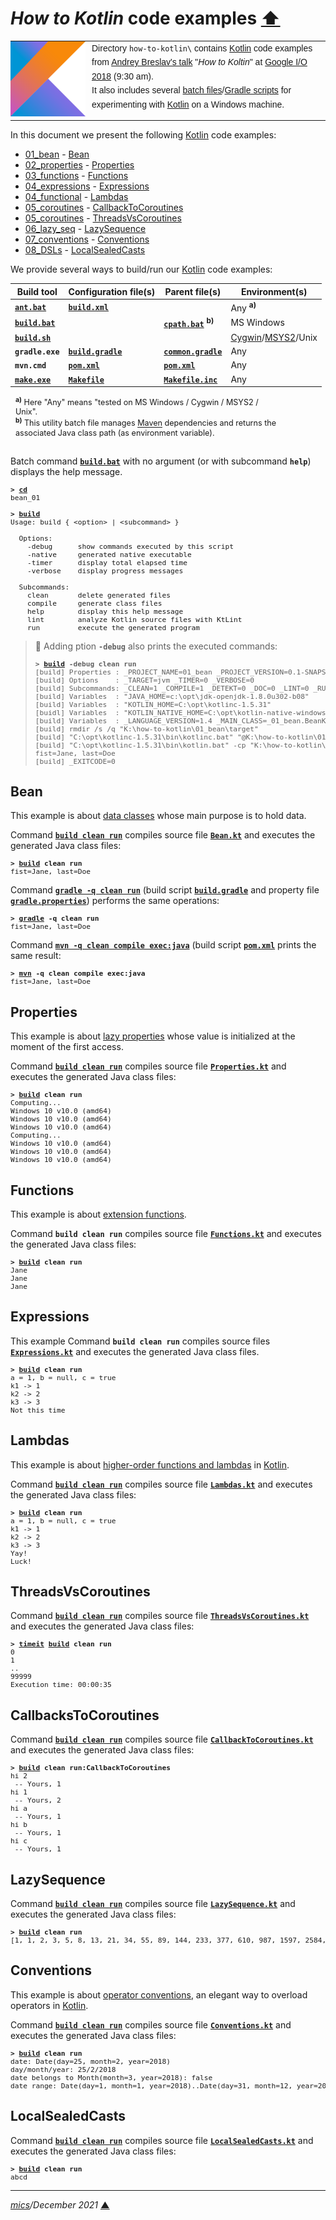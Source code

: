 # <span id="top">*How to Kotlin* code examples</span> <span style="size:30%;"><a href="../README.md">⬆</a></span>

<table style="font-family:Helvetica,Arial;font-size:14px;line-height:1.6;">
  <tr>
  <td style="border:0;padding:0 10px 0 0;min-width:120px;"><a href="https://kotlinlang.org/"><img src="../docs/kotlin.png" width="120" alt="Kotlin project"/></a></td>
  <td style="border:0;padding:0;vertical-align:text-top;">Directory <code>how-to-kotlin\</code> contains <a href="https://kotlinlang.org/">Kotlin</a> code examples from <a href="https://events.google.com/io2018/schedule/?section=may-10&sid=7387180b-b1dd-49c3-bddf-de3f87ae1990">Andrey Breslav's talk</a> "<i>How to Koltin</i>" at <a href="https://events.google.com/io2018/schedule/?section=may-10" rel="external">Google I/O 2018</a>  (9:30 am).<br/>
  It also includes several <a href="https://en.wikibooks.org/wiki/Windows_Batch_Scripting" rel="external">batch files</a>/<a href="https://docs.gradle.org/current/userguide/writing_build_scripts.html">Gradle scripts</a> for experimenting with <a href="https://kotlinlang.org/" rel="external">Kotlin</a> on a Windows machine.
  </td>
  </tr>
</table>

In this document we present the following [Kotlin] code examples:

- [01_bean](01_bean/) - [Bean](#bean)
- [02_properties](02_properties/) - [Properties](#properties)
- [03_functions](03_functions/) - [Functions](#functions)
- [04_expressions](04_expressions/) - [Expressions](#expressions)
- [04_functional](04_functional/) - [Lambdas](#lambdas)
- [05_coroutines](05_coroutines/) - [CallbackToCoroutines](#callbacks)
- [05_coroutines](05_coroutines/) - [ThreadsVsCoroutines](#threads)
- [06_lazy_seq](06_lazy_seq) - [LazySequence](#lazy_sequence)
- [07_conventions](07_conventions) - [Conventions](#conventions)
- [08_DSLs](09_DSLs) - [LocalSealedCasts](#local_sealed_casts)

We provide several ways to build/run our [Kotlin] code examples:

| Build tool          | Configuration file(s)  | Parent file(s) | Environment(s) |
|---------------------|------------------------|----------------|----------------|
| [**`ant.bat`**][apache_ant_cli] | [**`build.xml`**](01_bean/build.xml) | &nbsp; | Any <sup><b>a)</b></sup> |
| [**`build.bat`**](01_bean/build.bat) | &nbsp;                 | [**`cpath.bat`**](cpath.bat) <sup><b>b)</b></sup> | MS Windows |
| [**`build.sh`**](01_bean/build.sh) | &nbsp; |  | [Cygwin]/[MSYS2]/Unix |
| **`gradle.exe`**    | [**`build.gradle`**](01_bean/build.gradle) | [**`common.gradle`**](common.gradle) | Any |
| **`mvn.cmd`**       | [**`pom.xml`**](01_bean/pom.xml) | [**`pom.xml`**](pom.xml)  | Any |
| [**`make.exe`**][gmake_cli] | [**`Makefile`**](01_bean/Makefile) | [**`Makefile.inc`**](./Makefile.inc)  | Any |
<div style="margin:0 15% 0 8px;font-size:90%;">
<sup><b>a)</b></sup></b> Here "Any" means "tested on MS Windows / Cygwin / MSYS2 / Unix".<br/>
<sup><b>b)</b></sup> This utility batch file manages <a href="https://maven.apache.org/">Maven</a> dependencies and returns the associated Java class path (as environment variable).<br/>&nbsp;
</div>

Batch command [**`build.bat`**](01_bean/build.bat) with no argument (or with subcommand **`help`**) displays the help message.

<pre style="font-size:80%;">
<b>&gt; <a href="https://docs.microsoft.com/en-us/windows-server/administration/windows-commands/cd">cd</a></b>
bean_01
&nbsp;
<b>&gt; <a href="01_bean/build.bat">build</a></b>
Usage: build { &lt;option&gt; | &lt;subcommand&gt; }

  Options:
    -debug      show commands executed by this script
    -native     generated native executable
    -timer      display total elapsed time
    -verbose    display progress messages

  Subcommands:
    clean       delete generated files
    compile     generate class files
    help        display this help message
    lint        analyze Kotlin source files with KtLint
    run         execute the generated program
</pre>

> **:mag_right:** Adding ption **`-debug`**  also prints the executed commands:
>
> <pre style="font-size:80%;">
> <b>&gt; <a href="01_bean/build.bat">build</a> -debug clean run</b>
> [build] Properties : _PROJECT_NAME=01_bean _PROJECT_VERSION=0.1-SNAPSHOT
> [build] Options    : _TARGET=jvm _TIMER=0 _VERBOSE=0
> [build] Subcommands: _CLEAN=1 _COMPILE=1 _DETEKT=0 _DOC=0 _LINT=0 _RUN=1
> [build] Variables  : "JAVA_HOME=c:\opt\jdk-openjdk-1.8.0u302-b08"
> [build] Variables  : "KOTLIN_HOME=C:\opt\kotlinc-1.5.31"
> [buidl] Variables  : "KOTLIN_NATIVE_HOME=C:\opt\kotlin-native-windows-1.5.31"
> [build] Variables  : _LANGUAGE_VERSION=1.4 _MAIN_CLASS=_01_bean.BeanKt
> [build] rmdir /s /q "K:\how-to-kotlin\01_bean\target"
> [build] "C:\opt\kotlinc-1.5.31\bin\kotlinc.bat" "@K:\how-to-kotlin\01_bean\target\kotlinc_opts.txt" "@K:\how-to-kotlin\01_bean\target\kotlinc_sources.txt"
> [build] "C:\opt\kotlinc-1.5.31\bin\kotlin.bat" -cp "K:\how-to-kotlin\01_bean\target\classes" _01_bean.BeanKt
> fist=Jane, last=Doe
> [build] _EXITCODE=0
> </pre>

## <span id="bean">Bean</span>

This example is about [data classes][kotlin_data_classes] whose main purpose is to hold data.

Command [**`build clean run`**](01_bean/build.bat) compiles source file [**`Bean.kt`**](01_bean/src/main/kotlin/Bean.kt) and executes the generated Java class files:

<pre style="font-size:80%;">
<b>&gt; <a href="01_bean/build.bat">build</a> clean run</b>
fist=Jane, last=Doe
</pre>

Command [**`gradle -q clean run`**][gradle_cli] (build script [**`build.gradle`**](01_bean/build.gradle) and property file [**`gradle.properties`**](01_bean/gradle.properties)) performs the same operations:

<pre style="font-size:80%;">
<b>&gt; <a href="https://docs.gradle.org/current/userguide/command_line_interface.html">gradle</a> -q clean run</b>
fist=Jane, last=Doe
</pre>

Command [**`mvn -q clean compile exec:java`**][mvn_cli] (build script [**`pom.xml`**](01_bean/pom.xml) prints the same result:

<pre style="font-size:80%;">
<b>&gt; <a href="https://maven.apache.org/ref/3.6.3/maven-embedder/cli.html">mvn</a> -q clean compile exec:java</b>
fist=Jane, last=Doe
</pre>

## <span id="properties">Properties</span>

This example is about [lazy properties][kotlin_lazy_props] whose value is initialized at the moment of the first access.

Command [**`build clean run`**](02_properties/build.bat) compiles source file [**`Properties.kt`**](02_properties/src/main/kotlin/Properties.kt) and executes the generated Java class files:

<pre style="font-size:80%;">
<b>&gt; <a href="02_properties/build.bat">build</a> clean run</b>
Computing...
Windows 10 v10.0 (amd64)
Windows 10 v10.0 (amd64)
Windows 10 v10.0 (amd64)
Computing...
Windows 10 v10.0 (amd64)
Windows 10 v10.0 (amd64)
Windows 10 v10.0 (amd64)
</pre>

## <span id="functions">Functions</span>

This example is about [extension functions][kotlin_extensions].

Command **`build clean run`** compiles source file [**`Functions.kt`**](03_functions/src/main/kotlin/Functions.kt) and executes the generated Java class files:

<pre style="font-size:80%;">
<b>&gt; <a href="03_functions/build.bat">build</a> clean run</b>
Jane
Jane
Jane
</pre>

## <span id="expressions">Expressions</span>

This example 
Command **`build clean run`** compiles source files [**`Expressions.kt`**](04_expressions/src/main/kotlin/Expressions.kt) and executes the generated Java class files.

<pre style="font-size:80%;">
<b>&gt; <a href="04_expressions/build.bat">build</a> clean run</b>
a = 1, b = null, c = true
k1 -> 1
k2 -> 2
k3 -> 3
Not this time
</pre>

## <span id="lambdas">Lambdas</span>

This example is about [higher-order functions and lambdas][kotlin_lambdas] in [Kotlin].

Command [**`build clean run`**](04_functional/build.bat) compiles source file [**`Lambdas.kt`**](04_functional/src/main/kotlin/Lambdas.kt) and executes the generated Java class files:

<pre style="font-size:80%;">
<b>&gt; <a href="04_functional/build.bat">build</a> clean run</b>
a = 1, b = null, c = true
k1 -> 1
k2 -> 2
k3 -> 3
Yay!
Luck!
</pre>

## <span id="threads">ThreadsVsCoroutines</span>

Command [**`build clean run`**](05_coroutines/build.bat) compiles source file [**`ThreadsVsCoroutines.kt`**](05_coroutines/src/main/kotlin/ThreadsVsCoroutines.kt) and executes the generated Java class files:

<pre style="font-size:80%;">
<b>&gt; <a href="../bin/timeit.bat">timeit</a> <a href="05_coroutines/build.bat">build</a> clean run</b>
0
1
..
99999
Execution time: 00:00:35
</pre>

## <span id="callbacks">CallbacksToCoroutines</span>

Command [**`build clean run`**](05_coroutines/build.bat) compiles source file [**`CallbackToCoroutines.kt`**](05_coroutines/src/main/kotlin/CallbackToCoroutines.kt) and executes the generated Java class files:

<pre style="font-size:80%;">
<b>&gt; <a href="05_coroutines/build.bat">build</a> clean run:CallbackToCoroutines</b>
hi 2
 -- Yours, 1
hi 1
 -- Yours, 2
hi a
 -- Yours, 1
hi b
 -- Yours, 1
hi c
 -- Yours, 1
</pre>

## <span id="lazy_sequence">LazySequence</span>

Command [**`build clean run`**](06_lazy_seq/build.bat) compiles source file [**`LazySequence.kt`**](06_lazy_seq/src/main/kotlin/LazySequence.kt) and executes the generated Java class files:

<pre style="font-size:80%;">
<b>&gt; <a href="06_lazy_seq/build.bat">build</a> clean run</b>
[1, 1, 2, 3, 5, 8, 13, 21, 34, 55, 89, 144, 233, 377, 610, 987, 1597, 2584, 4181, 6765]
</pre>

## <span id="conventions">Conventions</span>

This example is about [operator conventions][kotlin_conventions], an elegant way to overload operators in [Kotlin][kotlin].

Command [**`build clean run`**](07_conventions/build.bat) compiles source file [**`Conventions.kt`**](07_conventions/src/main/kotlin/Conventions.kt) and executes the generated Java class files:

<pre style="font-size:80%;">
<b>&gt; <a href="07_conventions/build.bat">build</a> clean run</b>
date: Date(day=25, month=2, year=2018)
day/month/year: 25/2/2018
date belongs to Month(month=3, year=2018): false
date range: Date(day=1, month=1, year=2018)..Date(day=31, month=12, year=2018)
</pre>

## <span id="local_sealed_casts">LocalSealedCasts</span>

Command [**`build clean run`**](08_DSLs/build.bat) compiles source file [**`LocalSealedCasts.kt`**](08_DSLs/src/main/kotlin/LocalSealedCasts.kt) and executes the generated Java class files:

<pre style="font-size:80%;">
<b>&gt; <a href="07_conventions/build.bat">build</a> clean run</b>
abcd
</pre>

<!--
## <span id="footnotes">Footnotes</span>

<a name="footnote_01">[1]</a> ***Available targets*** [↩](#anchor_01)

<p style="margin:0 0 1em 20px;">
</p>
-->

***

*[mics](https://lampwww.epfl.ch/~michelou/)/December 2021* [**&#9650;**](#top)
<span id="bottom">&nbsp;</span>

[apache_ant_cli]: https://ant.apache.org/manual/running.html
[cygwin]: https://cygwin.com/install.html
[gmake_cli]: https://www.gnu.org/software/make/manual/make.html
[gradle_cli]: https://docs.gradle.org/current/userguide/command_line_interface.html
[kotlin]: https://kotlinlang.org/
[kotlin_conventions]: https://kotlinlang.org/docs/reference/operator-overloading.html
[kotlin_data_classes]: https://kotlinlang.org/docs/reference/data-classes.html
[kotlin_extensions]: https://kotlinlang.org/docs/tutorials/kotlin-for-py/extension-functionsproperties.html
[kotlin_lambdas]: https://kotlinlang.org/docs/reference/lambdas.html
[kotlin_lazy_props]: https://www.kotlindevelopment.com/lazy-property/
[mvn_cli]: https://maven.apache.org/ref/3.8.1/maven-embedder/cli.html
[msys2]: https://www.msys2.org/
